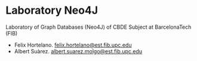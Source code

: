 # Laboratory Neo4J
Laboratory of Graph Databases (Neo4J) of CBDE Subject at BarcelonaTech (FIB)

- Felix Hortelano. felix.hortelano@est.fib.upc.edu
- Albert Suàrez. albert.suarez.molgo@est.fib.upc.edu

